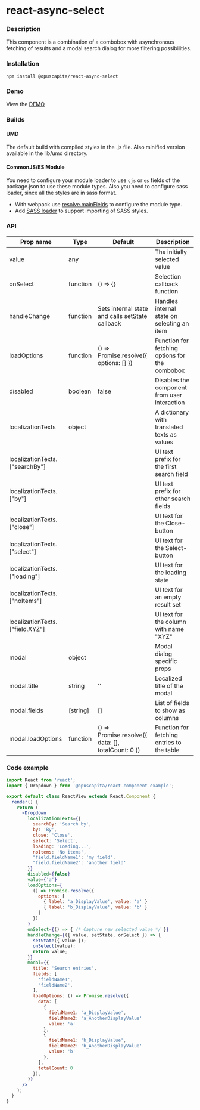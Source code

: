# react-async-select

### Description
This component is a combination of a combobox with asynchronous fetching of results and a modal search dialog for more filtering possibilities.

### Installation
```
npm install @opuscapita/react-async-select
```

### Demo
View the [DEMO](https://opuscapita.github.io/react-async-select)

### Builds
#### UMD
The default build with compiled styles in the .js file. Also minified version available in the lib/umd directory.
#### CommonJS/ES Module
You need to configure your module loader to use `cjs` or `es` fields of the package.json to use these module types.
Also you need to configure sass loader, since all the styles are in sass format.
* With webpack use [resolve.mainFields](https://webpack.js.org/configuration/resolve/#resolve-mainfields) to configure the module type.
* Add [SASS loader](https://github.com/webpack-contrib/sass-loader) to support importing of SASS styles.

### API
| Prop name                       | Type     | Default                                            | Description                                    |
| ------------------------------- | -------- | -------------------------------------------------- | ---------------------------------------------- |
| value                           | any      |                                                    | The initially selected value                   |
| onSelect                        | function | () => {}                                           | Selection callback function                    |
| handleChange                    | function | Sets internal state and calls setState callback    | Handles internal state on selecting an item    |
| loadOptions                     | function | () => Promise.resolve({ options: [] })             | Function for fetching options for the combobox |
| disabled                        | boolean  | false                                              | Disables the component from user interaction   |
| localizationTexts               | object   |                                                    | A dictionary with translated texts as values   |
| localizationTexts.["searchBy"]  |          |                                                    | UI text prefix for the first search field      |
| localizationTexts.["by"]        |          |                                                    | UI text prefix for other search fields         |
| localizationTexts.["close"]     |          |                                                    | UI text for the Close-button                   |
| localizationTexts.["select"]    |          |                                                    | UI text for the Select-button                  |
| localizationTexts.["loading"]   |          |                                                    | UI text for the loading state                  |
| localizationTexts.["noItems"]   |          |                                                    | UI text for an empty result set                |
| localizationTexts.["field.XYZ"] |          |                                                    | UI text for the column with name "XYZ"         |
| modal                           | object   |                                                    | Modal dialog specific props                    |
| modal.title                     | string   | ''                                                 | Localized title of the modal                   |
| modal.fields                    | [string] | []                                                 | List of fields to show as columns              |
| modal.loadOptions               | function | () => Promise.resolve({ data: [], totalCount: 0 }) | Function for fetching entries to the table     |

### Code example
```jsx
import React from 'react';
import { Dropdown } from '@opuscapita/react-component-example';

export default class ReactView extends React.Component {
  render() {
    return (
      <Dropdown
        localizationTexts={{
          searchBy: 'Search by',
          by: 'By',
          close: 'Close',
          select: 'Select',
          loading: 'Loading...',
          noItems: 'No items',
          "field.fieldName1": 'my field',
          "field.fieldName2": 'another field'
        }}
        disabled={false}
        value={'a'}
        loadOptions={
          () => Promise.resolve({
            options: [
              { label: 'a_DisplayValue', value: 'a' }
              { label: 'b_DisplayValue', value: 'b' }
            ]
          })
        }
        onSelect={() => { /* Capture new selected value */ }}
        handleChange={({ value, setState, onSelect }) => {
          setState({ value });
          onSelect(value);
          return value;
        }}
        modal={{
          title: 'Search entries',
          fields: [
            'fieldName1',
            'fieldName2',
          ],
          loadOptions: () => Promise.resolve({
            data: [
              {
                fieldName1: 'a_DisplayValue',
                fieldName2: 'a_AnotherDisplayValue'
                value: 'a'
              },
              {
                fieldName1: 'b_DisplayValue',
                fieldName2: 'b_AnotherDisplayValue'
                value: 'b'
              },
            ],
            totalCount: 0
          }),
        }}
      />
    );
  }
}
```
